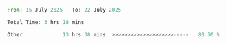 <!--START_SECTION:waka-->

```rust
From: 15 July 2025 - To: 22 July 2025

Total Time: 3 hrs 18 mins

Other             13 hrs 38 mins  >>>>>>>>>>>>>>>>>>>>-----   80.50 %
```

<!--END_SECTION:waka-->
